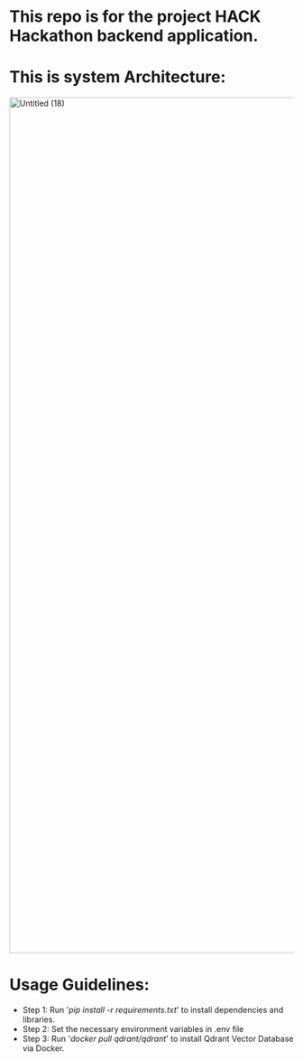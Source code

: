# This repo is for the project HACK <CX> Hackathon backend application.

# This is system Architecture:

<img width="1515" alt="Untitled (18)" src="https://github.com/user-attachments/assets/a3452e74-32ba-45dc-8a4a-166592f47423" />


# Usage Guidelines:
* Step 1: Run '_pip install -r requirements.txt_' to install dependencies and libraries.
* Step 2: Set the necessary environment variables in .env file
* Step 3: Run '_docker pull qdrant/qdrant_' to install Qdrant Vector Database via Docker.


